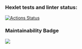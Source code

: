 ### Hexlet tests and linter status:
[![Actions Status](https://github.com/ValentinaFediakova/frontend-project-lvl1/workflows/hexlet-check/badge.svg)](https://github.com/ValentinaFediakova/frontend-project-lvl1/actions)

### Maintainability Badge
<a href="https://codeclimate.com/github/codeclimate/codeclimate/maintainability"><img src="https://api.codeclimate.com/v1/badges/a99a88d28ad37a79dbf6/maintainability" /></a>